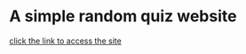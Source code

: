 # A simple random quiz website

[click the link to access the site](https://royal-design.github.io/quiz/)
